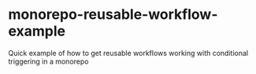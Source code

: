 # monorepo-reusable-workflow-example
Quick example of how to get reusable workflows working with conditional triggering in a monorepo
